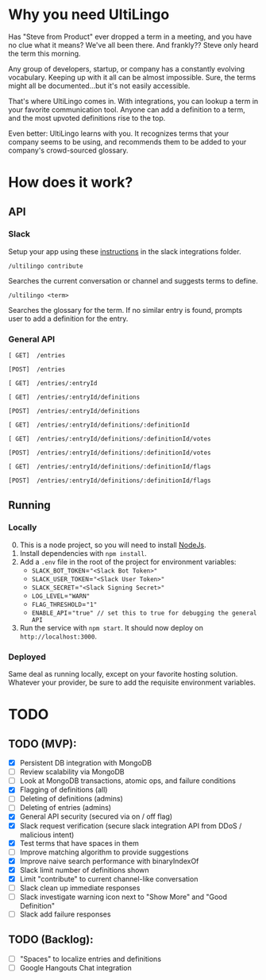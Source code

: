 # Why you need UltiLingo
Has "Steve from Product" ever dropped a term in a meeting, and you have no clue what it means? We've all been there. And frankly?? Steve only heard the term this morning.

Any group of developers, startup, or company has a constantly evolving vocabulary. Keeping up with it all can be almost impossible. Sure, the terms might all be documented...but it's not easily accessible.

That's where UltiLingo comes in. With integrations, you can lookup a term in your favorite communication tool. Anyone can add a definition to a term, and the most upvoted definitions rise to the top.

Even better: UltiLingo learns with you. It recognizes terms that your company seems to be using, and recommends them to be added to your company's crowd-sourced glossary.

# How does it work?

## API

### Slack
Setup your app using these [instructions](integrations/slack/README.md) in the slack integrations folder.

`/ultilingo contribute`

Searches the current conversation or channel and suggests terms to define.

`/ultilingo <term>`

Searches the glossary for the term. If no similar entry is found, prompts user to add a definition for the entry.

### General API
`[ GET]  /entries`

`[POST]  /entries`

`[ GET]  /entries/:entryId`

`[ GET]  /entries/:entryId/definitions`

`[POST]  /entries/:entryId/definitions`

`[ GET]  /entries/:entryId/definitions/:definitionId`

`[ GET]  /entries/:entryId/definitions/:definitionId/votes`

`[POST]  /entries/:entryId/definitions/:definitionId/votes`

`[ GET]  /entries/:entryId/definitions/:definitionId/flags`

`[POST]  /entries/:entryId/definitions/:definitionId/flags`


## Running

### Locally
0. This is a node project, so you will need to install [NodeJs](https://nodejs.org/en/).
1. Install dependencies with `npm install`.
2. Add a `.env` file in the root of the project for environment variables:
    - `SLACK_BOT_TOKEN`=`"<Slack Bot Token>"`
    - `SLACK_USER_TOKEN`=`"<Slack User Token>"`
    - `SLACK_SECRET`=`"<Slack Signing Secret>"`
    - `LOG_LEVEL`=`"WARN"`
    - `FLAG_THRESHOLD`=`"1"`
    - `ENABLE_API`=`"true" // set this to true for debugging the general API`
3. Run the service with `npm start`. It should now deploy on `http://localhost:3000`.

### Deployed
Same deal as running locally, except on your favorite hosting solution. Whatever your provider, be sure to add the requisite environment variables.

# TODO

## TODO (MVP):
- [x] Persistent DB integration with MongoDB
- [ ] Review scalability via MongoDB
- [ ] Look at MongoDB transactions, atomic ops, and failure conditions
- [x] Flagging of definitions (all)
- [ ] Deleting of definitions (admins)
- [ ] Deleting of entries (admins)
- [x] General API security (secured via on / off flag)
- [x] Slack request verification (secure slack integration API from DDoS / malicious intent)
- [x] Test terms that have spaces in them
- [ ] Improve matching algorithm to provide suggestions
- [x] Improve naive search performance with binaryIndexOf
- [x] Slack limit number of definitions shown
- [x] Limit "contribute" to current channel-like conversation
- [ ] Slack clean up immediate responses
- [ ] Slack investigate warning icon next to "Show More" and "Good Definition"
- [ ] Slack add failure responses

## TODO (Backlog):
- [ ] "Spaces" to localize entries and definitions
- [ ] Google Hangouts Chat integration 
